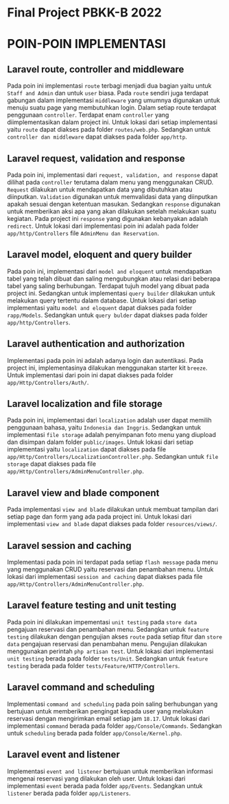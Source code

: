 # Final Project PBKK-B 2022

# POIN-POIN IMPLEMENTASI

## Laravel route, controller and middleware
Pada poin ini implementasi `route` terbagi menjadi dua bagian yaitu untuk `Staff and Admin` dan untuk `user` biasa. Pada `route` sendiri juga terdapat gabungan dalam implementasi `middleware` yang umumnya digunakan untuk menuju suatu page yang membutuhkan login. Dalam setiap route terdapat penggunaan `controller`. Terdapat enam `controller` yang diimplementasikan dalam project ini. Untuk lokasi dari setiap implementasi yaitu `route` dapat diakses pada folder `routes/web.php`. Sedangkan untuk `controller dan middleware` dapat diakses pada folder `app/http`.

## Laravel request, validation and response
Pada poin ini, implementasi dari `request, validation, and response` dapat dilihat pada `controller` terutama dalam menu yang menggunakan CRUD. `Request` dilakukan untuk mendapatkan data yang dibutuhkan atau diinputkan. `Validation` digunakan untuk memvalidasi data yang diinputkan apakah sesuai dengan ketentuan masukan. Sedangkan `response` digunakan untuk memberikan aksi apa yang akan dilakukan setelah melakukan suatu kegiatan. Pada project ini `response` yang digunakan kebanyakan adalah `redirect`. Untuk lokasi dari implementasi poin ini adalah pada folder `app/http/Controllers` file `AdminMenu dan Reservation`.

## Laravel model, eloquent and query builder
Pada poin ini, implementasi dari `model and eloquent` untuk mendapatkan tabel yang telah dibuat dan saling mengubungkan atau relasi dari beberapa tabel yang saling berhubungan. Terdapat tujuh model yang dibuat pada project ini. Sedangkan untuk implementasi `query builder` dilakukan untuk melakukan query tertentu dalam database. Untuk lokasi dari setiap implementasi yaitu `model and eloquent` dapat diakses pada folder `rapp/Models`. Sedangkan untuk `query bulder` dapat diakses pada folder `app/http/Controllers`.

## Laravel authentication and authorization
Implementasi pada poin ini adalah adanya login dan autentikasi. Pada project ini, implementasinya dilakukan menggunakan starter kit `breeze`. Untuk implementasi dari poin ini dapat diakses pada folder `app/Http/Controllers/Auth/`.

## Laravel localization and file storage
Pada poin ini, implementasi dari `localization` adalah user dapat memilih penggunaan bahasa, yaitu `Indonesia dan Inggris`. Sedangkan untuk implementasi `file storage` adalah penyimpanan foto menu yang diupload dan disimpan dalam folder `public/images`. Untuk lokasi dari setiap implementasi yaitu `localization` dapat diakses pada file `app/Http/Controllers/LocalizationController.php`. Sedangkan untuk `file storage` dapat diakses pada file `app/Http/Controllers/AdminMenuController.php`.

## Laravel view and blade component
Pada implementasi `view and blade` dilakukan untuk membuat tampilan dari setiap page dan form yang ada pada project ini. Untuk lokasi dari implementasi `view and blade` dapat diakses pada folder `resources/views/`.

## Laravel session and caching
Implementasi pada poin ini terdapat pada setiap `flash message` pada menu yang menggunakan CRUD yaitu reservasi dan penambahan menu. Untuk lokasi dari implementasi `session and caching` dapat diakses pada file `app/Http/Controllers/AdminMenuController.php`.

## Laravel feature testing and unit testing
Pada poin ini dilakukan impementasi `unit testing` pada `store data` pengajuan reservasi dan penambahan menu. Sedangkan untuk `feature testing` dilakukan dengan pengujian akses `route` pada setiap fitur dan `store data` pengajuan reservasi dan penambahan menu. Pengujian dilakukan menggunakan perintah `php artisan test`. Untuk lokasi dari implementasi `unit testing` berada pada folder `tests/Unit`. Sedangkan untuk `feature testing` berada pada folder `tests/Feature/HTTP/Controllers`.

## Laravel command and scheduling
Implementasi `command and scheduling` pada poin saling berhubungan yang bertujuan untuk memberikan pengingat kepada user yang melakukan reservasi dengan mengirimkan email setiap jam `18.17`. Untuk lokasi dari implementasi `command` berada pada folder `app/Console/Commands`. Sedangkan untuk `scheduling` berada pada folder `app/Console/Kernel.php`.

## Laravel event and listener
Implementasi `event and listener` bertujuan untuk memberikan informasi mengenai reservasi yang dilakukan oleh user. Untuk lokasi dari implementasi `event` berada pada folder `app/Events`. Sedangkan untuk `listener` berada pada folder `app/Listeners`.